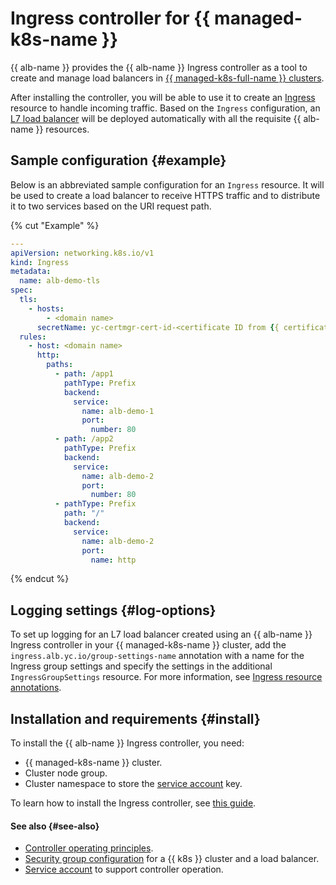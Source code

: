 # Ingress controller for {{ managed-k8s-name }}

{{ alb-name }} provides the {{ alb-name }} Ingress controller as a tool to create and manage load balancers in [{{ managed-k8s-full-name }} clusters](../../../managed-kubernetes/concepts/index.md#kubernetes-cluster).

After installing the controller, you will be able to use it to create an [Ingress](https://kubernetes.io/docs/concepts/services-networking/ingress/) resource to handle incoming traffic. Based on the `Ingress` configuration, an [L7 load balancer](../../concepts/application-load-balancer.md) will be deployed automatically with all the requisite {{ alb-name }} resources.

## Sample configuration {#example}

Below is an abbreviated sample configuration for an `Ingress` resource. It will be used to create a load balancer to receive HTTPS traffic and to distribute it to two services based on the URI request path.

{% cut "Example" %}

```yaml
---
apiVersion: networking.k8s.io/v1
kind: Ingress
metadata:
  name: alb-demo-tls
spec:
  tls:
    - hosts:
        - <domain name>
      secretName: yc-certmgr-cert-id-<certificate ID from {{ certificate-manager-full-name }}>
  rules:
    - host: <domain name>
      http:
        paths:
          - path: /app1
            pathType: Prefix
            backend:
              service:
                name: alb-demo-1
                port:
                  number: 80
          - path: /app2
            pathType: Prefix
            backend:
              service:
                name: alb-demo-2
                port:
                  number: 80
          - pathType: Prefix
            path: "/"
            backend:
              service:
                name: alb-demo-2
                port:
                  name: http
```

{% endcut %}

## Logging settings {#log-options}

To set up logging for an L7 load balancer created using an {{ alb-name }} Ingress controller in your {{ managed-k8s-name }} cluster, add the `ingress.alb.yc.io/group-settings-name` annotation with a name for the Ingress group settings and specify the settings in the additional `IngressGroupSettings` resource. For more information, see [Ingress resource annotations](../../k8s-ref/ingress.md#annotations).

## Installation and requirements {#install}

To install the {{ alb-name }} Ingress controller, you need:

* {{ managed-k8s-name }} cluster.
* Cluster node group.
* Cluster namespace to store the [service account](service-account.md) key.

To learn how to install the Ingress controller, see [this guide](../../operations/k8s-ingress-controller-install.md).

#### See also {#see-also}

* [Controller operating principles](principles.md).
* [Security group configuration](security-groups.md) for a {{ k8s }} cluster and a load balancer.
* [Service account](service-account.md) to support controller operation.